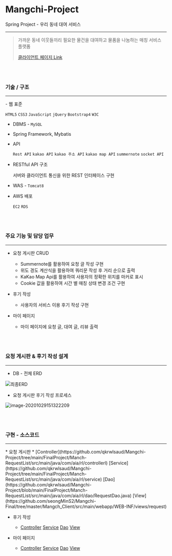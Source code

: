 # Mangchi-Project 
Spring Project - 우리 동네 대여 서비스 
<hr />

>가까운 동네 이웃들끼리 필요한 물건을 대여하고 물품을 나눔하는 매칭 서비스 플랫폼
>
>[클라이언트 페이지 Link](https://github.com/seongMinS2/Mangchi-Final) 


<br>
<br>

### 기술 / 구조 

<hr />
- 웹 표준 

  `HTML5` `CSS3` `JavaScript` `jQuery` `Bootstrap4` `W3C`

- DBMS  - `MySQL`

- Spring Framework, Mybatis

- API 

   `Rest API` `kakao API` `kakao 주소 API` `kakao map API` `summernote` `socket API`

- RESTful API 구조

  서버와 클라이언트 통신을 위한 REST 인터페이스 구현

- WAS - `Tomcat8`

- AWS 배포 

  `EC2` `RDS`



<br>
<br>


### 주요 기능 및 담당 업무

<hr />

* 요청 게시판 CRUD 
  * Summernote를 활용하여 요청 글 작성 구현
  * 위도 경도 계산식을 활용하여 쿼리문 작성 후 거리 순으로 출력
  *  KaKao Map Api를 활용하여 사용자의 정확한 위치를 마커로 표시
  * Cookie 값을 활용하여 시간 별 매칭 상태 변경 조건 구현
  
* 후기 작성 
  * 사용자의 서비스 이용 후기 작성 구현

* 마이 페이지
  * 마이 페이지에 요청 글, 대여 글, 리뷰 출력
  



<br>
<br>



### 요청 게시판 & 후기 작성 설계 

<hr />

* DB - 전체 ERD

![최종ERD](https://user-images.githubusercontent.com/63032830/92091833-430a7b00-ee0c-11ea-92f5-b2bc9c01cfd0.png)



* 요청 게시판 후기 작성 프로세스 



![image-20201029151322209](https://user-images.githubusercontent.com/63437506/97536469-88a88600-1a00-11eb-8f54-bd8bcaa5ccb1.png)




<br>
<br>


### 구현 - 소스코드

<hr />
* 요청 게시판
  * [Controller](https://github.com/qkrwlsaud/Mangchi-Project/tree/main/FinalProject/Manch-RequestList/src/main/java/com/aia/rl/controllerl)  [Service](https://github.com/qkrwlsaud/Mangchi-Project/tree/main/FinalProject/Manch-RequestList/src/main/java/com/aia/rl/service) [Dao](https://github.com/qkrwlsaud/Mangchi-Project/blob/main/FinalProject/Manch-RequestList/src/main/java/com/aia/rl/dao/RequestDao.java) [View](https://github.com/seongMinS2/Mangchi-Final/tree/master/Mangch_Client/src/main/webapp/WEB-INF/views/request)

* 후기 작성
  * [Controller](https://github.com/qkrwlsaud/Mangchi-Project/blob/main/FinalProject/Manch-RequestList/src/main/java/com/aia/rl/review/controller/ReviewController.java) [Service](https://github.com/qkrwlsaud/Mangchi-Project/tree/main/FinalProject/Manch-RequestList/src/main/java/com/aia/rl/review/service) [Dao](https://github.com/qkrwlsaud/Mangchi-Project/blob/main/FinalProject/Manch-RequestList/src/main/java/com/aia/rl/review/dao/ReviewDao.java) [View](https://github.com/seongMinS2/Mangchi-Final/tree/master/Mangch_Client/src/main/webapp/WEB-INF/views/review)

* 마이 페이지 
  * [Controller](https://github.com/qkrwlsaud/Mangchi-Project/blob/main/FinalProject/Manch-RequestList/src/main/java/com/aia/rl/mypage/controller/MypageRequestController.java) [Service](https://github.com/qkrwlsaud/Mangchi-Project/blob/main/FinalProject/Manch-RequestList/src/main/java/com/aia/rl/mypage/service/MyListService.java) [Dao](https://github.com/qkrwlsaud/Mangchi-Project/blob/main/FinalProject/Manch-RequestList/src/main/java/com/aia/rl/mypage/dao/MypageDao.java) [View](https://github.com/seongMinS2/Mangchi-Final/tree/master/Mangch_Client/src/main/webapp/WEB-INF/views/member)









